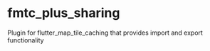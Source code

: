 # fmtc_plus_sharing
 Plugin for flutter_map_tile_caching that provides import and export functionality
